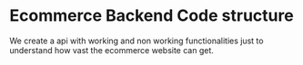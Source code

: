 # Ecommerce Backend Code structure
 
We create a api with working and non working functionalities just to understand how vast the ecommerce website can get.
